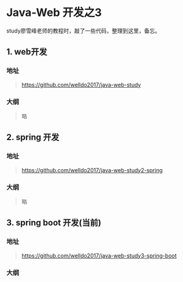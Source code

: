 # Java-Web 开发之3
study廖雪峰老师的教程时，敲了一些代码，整理到这里，备忘。
## 1. web开发
### 地址
>https://github.com/welldo2017/java-web-study

### 大纲
>略

## 2. spring 开发
### 地址
>https://github.com/welldo2017/java-web-study2-spring
### 大纲
>略


## 3. spring boot 开发(当前)
### 地址
>https://github.com/welldo2017/java-web-study3-spring-boot
### 大纲
